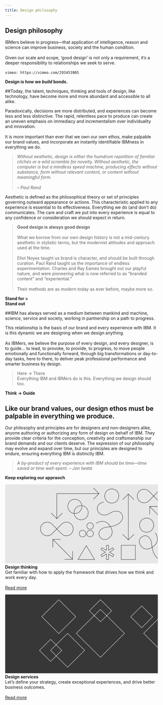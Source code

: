 ```yaml
---
title: Design philosophy
---
```


<grid background="black">
<column lg="7">

## **Design philosophy**

<p size="md">IBMers believe in progress—that application of intelligence, reason and science can improve business, society and the human condition.<br><br>Given our scale and scope, ‘good design’ is not only a requirement, it’s a deeper responsibility to relationships we seek to serve.</p>

</column>
<column lg="9">

`vimeo: https://vimeo.com/293453905`

</column>
</grid>
<grid background="gray-10">
<column lg="4">

**Design is how we _build_ bonds.**

</column>
<column lg="8">

##Today, the talent, techniques, thinking and tools of design, like technology, have become more and more abundant and accessible to all alike.

</column>
<column lg="8" offset_lg="4">

<p size="md">Paradoxically, decisions are more distributed, and experiences can become less and less distinctive. The rapid, relentless pace to produce can create an uneven emphasis on immediacy and incrementalism over individuality and innovation.<br><br>It is more important than ever that we own our own ethos, make palpable our brand values, and incorporate an instantly identifiable IBMness in everything we do.</p>

> _Without aesthetic, design is either the humdrum repetition of familiar clichés or a wild scramble for novelty. Without aesthetic, the computer is but a mindless speed machine, producing effects without substance, form without relevant content, or content without meaningful form. <br><br>– Paul Rand_

<p size="md">Aesthetic is defined as the philosophical theory or set of principles governing outward appearance or actions. This characteristic applied to any experience is essential to its effectiveness. Everything we do (and don’t do) communicates. The care and craft we put into every experience is equal to any confidence or consideration we should expect in return.</p>

</column>

<column lg="3" offset_lg="1">

> **Good design is always good design** <br><br>What we borrow from our own design history is not a mid-century aesthetic in stylistic terms, but the modernist attitudes and approach used at the time.<br><br>Eliot Noyes taught us brand is character, and should be built through curation. Paul Rand taught us the importance of endless experimentation. Charles and Ray Eames brought out our playful nature, and were pioneering what is now referred to as “branded content” and “experiential.”<br><br>Their methods are as modern today as ever before, maybe more so.

</column>
</grid>
<grid background="gray-10">
<column lg="4">

**Stand for = <br> Stand out**

</column>
<column lg="8">

##IBM has always served as a medium between mankind and machine, science, service and society, working in partnership on a path to progress.

</column>
<column lg="8" offset_lg="4">

<p size="md"> This relationship is the basis of our brand and every experience with IBM. It is this dynamic we are designing when we design anything.<br><br>As IBMers, we believe the purpose of every design, and every designer, is to guide… to lead, to provoke, to provide, to progress, to move people emotionally and functionally forward, through big transformations or day-to-day tasks, here to there, to deliver peak professional performance and smarter business by design.</p>
</column>
<column lg="3" offset_lg="1">

> Here → There<br>Everything IBM and IBMers do is this. Everything we design should too.

</column>
</grid>
<grid background="gray-10">
<column lg="4">

**Think → Guide**

</column>
<column lg="8">

## Like our brand values, our design ethos must be palpable in everything we produce.

</column>
<column lg="8" offset_lg="4">

<p size="md"> Our philosophy and principles are for designers and non-designers alike, anyone authoring or authorizing any form of design on behalf of IBM. They provide clear criteria for the conception, creativity and craftsmanship our brand demands and our clients deserve. The expression of our philosophy may evolve and expand over time, but our principles are designed to endure, ensuring everything IBM is distinctly IBM.</p>

</column>
<column lg="3" offset_lg="1">

> _A by-product of every experience with IBM should be time—time saved or time well-spent._
> _– Jon Iwata_

</column>
</grid>
<grid background="gray-10">
<column lg="8">

**Keep exploring our appraoch**

</column>
<column lg="4">

![](images/design1.svg)
**Design thinking**<br>
Get familiar with how to apply the framework that drives how we think and work every day. <br><br>[Read more](#)

</column>
<column lg="4">

![](images/design2.svg)
**Design services**<br>
Let’s define your strategy, create exceptional experiences, and drive better business outcomes.<br><br>[Read more](#)

</column>
</grid>